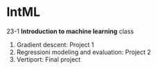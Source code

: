 # IntML

23-1 **Introduction to machine learning** class
1. Gradient descent: Project 1
2. Regressioni modeling and evaluation: Project 2
3. Vertiport: Final project
